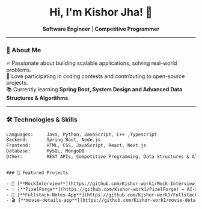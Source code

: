<h1 align="center">Hi, I'm Kishor Jha! 👋</h1>

<p align="center"> 
  <b>Software Engineer</b> | <b>Competitive Programmer</b>
</p>

---

### 🚀 About Me

🔥 Passionate about building scalable applications, solving real-world problems.  
🎯 Love participating in coding contests and contributing to open-source projects.  
📚 Currently learning **Spring Boot, System Design and Advanced Data Structures & Algorithms**.

---

### 🛠 Technologies & Skills

```txt
Languages:     Java, Python, JavaScript, C++ ,Typescript 
Backend:       Spring Boot, Node.js  
Frontend:      HTML, CSS, JavaScript, React, Next.js  
Database:      MySQL, MongoDB  
Other:         REST APIs, Competitive Programming, Data Structures & Algorithms  


### 🚀 Featured Projects

- 🚀 [**MockInterview**](https://github.com/Kishor-work1/Mock-Interview) – AI-based mock interview preparation & feedback.
- 💡 [**PixelForge**](https://github.com/Kishor-work1/PixelForge) – AI-based image face swapping, background removal, and image generation app.
- 📝 [**Fullstack-Notes-App**](https://github.com/Kishor-work1/Fullstack-Notes-App) – A full-stack notes-taking application.
- 🎬 [**movie-details-app**](https://github.com/Kishor-work1/movie-details-app) – A movie app that lists movies and shows their details.
